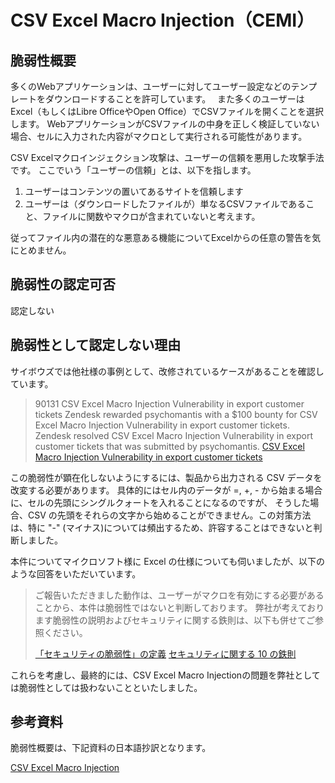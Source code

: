 CSV Excel Macro Injection（CEMI）
====

## 脆弱性概要
多くのWebアプリケーションは、ユーザーに対してユーザー設定などのテンプレートをダウンロードすることを許可しています。　
また多くのユーザーはExcel（もしくはLibre OfficeやOpen Office）でCSVファイルを開くことを選択します。
WebアプリケーションがCSVファイルの中身を正しく検証していない場合、セルに入力された内容がマクロとして実行される可能性があります。

CSV Excelマクロインジェクション攻撃は、ユーザーの信頼を悪用した攻撃手法です。
ここでいう「ユーザーの信頼」とは、以下を指します。

1. ユーザーはコンテンツの置いてあるサイトを信頼します
2. ユーザーは（ダウンロードしたファイルが）単なるCSVファイルであること、ファイルに関数やマクロが含まれていないと考えます。

従ってファイル内の潜在的な悪意ある機能についてExcelからの任意の警告を気にとめません。

## 脆弱性の認定可否
認定しない

## 脆弱性として認定しない理由
サイボウズでは他社様の事例として、改修されているケースがあることを確認しています。

> 90131 CSV Excel Macro Injection Vulnerability in export customer tickets
> Zendesk rewarded psychomantis with a $100 bounty for CSV Excel Macro Injection Vulnerability in export customer tickets.
> Zendesk resolved CSV Excel Macro Injection Vulnerability in export customer tickets that was submitted by psychomantis. 
> [CSV Excel Macro Injection Vulnerability in export customer tickets](https://hackerone.com/reports/90131)

この脆弱性が顕在化しないようにするには、製品から出力される CSV データを改変する必要があります。
具体的にはセル内のデータが =, +, - から始まる場合に、セルの先頭にシングルクォートを入れることになるのですが、
そうした場合、CSV の先頭をそれらの文字から始めることができません。この対策方法は、特に "-" (マイナス)については頻出するため、許容することはできないと判断しました。

本件についてマイクロソフト様に Excel の仕様についても伺いましたが、以下のような回答をいただいています。

> ご報告いただきました動作は、ユーザーがマクロを有効にする必要があることから、本件は脆弱性ではないと判断しております。
> 弊社が考えております脆弱性の説明およびセキュリティに関する鉄則は、以下も併せてご参照ください。
> 
> [「セキュリティの脆弱性」の定義](http://technet.microsoft.com/ja-jp/library/gg983510.aspx)
> [セキュリティに関する 10 の鉄則](https://technet.microsoft.com/ja-jp/library/gg983506.aspx#E1)
 
これらを考慮し、最終的には、CSV Excel Macro Injectionの問題を弊社としては脆弱性としては扱わないことといたしました。

## 参考資料
脆弱性概要は、下記資料の日本語抄訳となります。

[CSV Excel Macro Injection](https://www.owasp.org/index.php/CSV_Excel_Macro_Injection)
